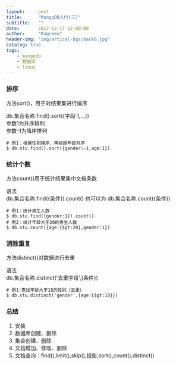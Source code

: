 ```yaml
---
layout:     post
title:      "MongoDB入门(三)"
subtitle:   ""
date:       2017-12-17 12:00:00
author:     "Dugreen"
header-img: "img/artical-bgs/back8.jpg"
catalog: true
tags:
    - mangodb
    - 数据库
    - linux
---
```


### 排序

方法sort()，用于对结果集进行排序

db.集合名称.find().sort({字段:1,...})  <br/>
参数1为升序排列  <br/>
参数-1为降序排列  <br/>

```
# 例1：根据性别降序，再根据年龄升序
$ db.stu.find().sort({gender:-1,age:1})
```


### 统计个数

方法count()用于统计结果集中文档条数

语法  <br/>
db.集合名称.find({条件}).count() 也可以为 db.集合名称.count({条件})<br/>

```
# 例1：统计男生人数
$ db.stu.find({gender:1}).count()
# 例2：统计年龄大于20的男生人数
$ db.stu.count({age:{$gt:20},gender:1})
```


### 消除重复

方法distinct()对数据进行去重

语法  <br/>
db.集合名称.distinct('去重字段',{条件})  <br/>

```
# 例1:查找年龄大于18的性别（去重）
$ db.stu.distinct('gender',{age:{$gt:18}})
```

### 总结

1. 安装
2. 数据库创建、删除
3. 集合创建、删除
4. 文档增加、修改、删除
5. 文档查询：find(),limit(),skip(),投影,sort(),count(),distinct()
